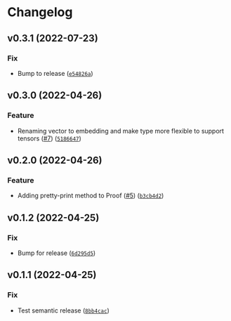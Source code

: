 # Changelog

<!--next-version-placeholder-->

## v0.3.1 (2022-07-23)
### Fix
* Bump to release ([`e54826a`](https://github.com/chanind/fuzzy-reasoner/commit/e54826abf86f9d0ea16888d5c863d2865ea96319))

## v0.3.0 (2022-04-26)
### Feature
* Renaming vector to embedding and make type more flexible to support tensors ([#7](https://github.com/chanind/fuzzy-reasoner/issues/7)) ([`5186647`](https://github.com/chanind/fuzzy-reasoner/commit/51866476e3508f9313d32f80cbe1ccd267c6f316))

## v0.2.0 (2022-04-26)
### Feature
* Adding pretty-print method to Proof ([#5](https://github.com/chanind/fuzzy-reasoner/issues/5)) ([`b3cb4d2`](https://github.com/chanind/fuzzy-reasoner/commit/b3cb4d2be3d94fceafdfda39b4a6968e3b0b493b))

## v0.1.2 (2022-04-25)
### Fix
* Bump for release ([`6d295d5`](https://github.com/chanind/fuzzy-reasoner/commit/6d295d57fe7f8e8cfe811c5b34fc033e9a4b4fc6))

## v0.1.1 (2022-04-25)
### Fix
* Test semantic release ([`8bb4cac`](https://github.com/chanind/fuzzy-reasoner/commit/8bb4cac3d7545e1b6035dbf1a0064b166c5d64a9))
